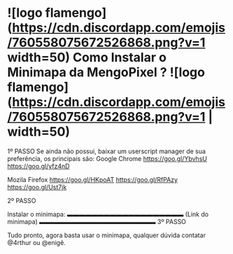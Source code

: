 # ![logo flamengo](https://cdn.discordapp.com/emojis/760558075672526868.png?v=1 width=50) Como Instalar o Minimapa da MengoPixel ? ![logo flamengo](https://cdn.discordapp.com/emojis/760558075672526868.png?v=1 | width=50)

1º PASSO
Se ainda não possui, baixar um userscript manager de sua preferência, os principais são:
Google Chrome 
https://goo.gl/YbvhsU
https://goo.gl/yfz4nD

Mozila Firefox
https://goo.gl/HKpoAT
https://goo.gl/RfPAzy
https://goo.gl/Ust7jk

2º PASSO

Instalar o minimapa:
▬▬▬▬▬▬▬▬▬▬▬▬▬▬▬▬▬▬▬
(Link do minimapa)
▬▬▬▬▬▬▬▬▬▬▬▬▬▬▬▬▬▬▬
3º PASSO

Tudo pronto, agora basta usar o minimapa, qualquer dúvida contatar @4rthur ou @enigê.